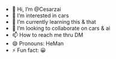 - 👋 Hi, I’m @Cesarzai
- 👀 I’m interested in cars 
- 🌱 I’m currently learning this & that
- 💞️ I’m looking to collaborate on cars & ai
- 📫 How to reach me thru DM
- 😄 Pronouns: HeMan
- ⚡ Fun fact: 😀

<!---
Cesarzai/Cesarzai is a ✨ special ✨ repository because its `README.md` (this file) appears on your GitHub profile.
You can click the Preview link to take a look at your changes.
--->
